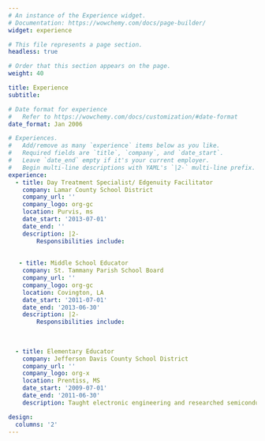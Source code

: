 ```yaml
---
# An instance of the Experience widget.
# Documentation: https://wowchemy.com/docs/page-builder/
widget: experience

# This file represents a page section.
headless: true

# Order that this section appears on the page.
weight: 40

title: Experience
subtitle:

# Date format for experience
#   Refer to https://wowchemy.com/docs/customization/#date-format
date_format: Jan 2006

# Experiences.
#   Add/remove as many `experience` items below as you like.
#   Required fields are `title`, `company`, and `date_start`.
#   Leave `date_end` empty if it's your current employer.
#   Begin multi-line descriptions with YAML's `|2-` multi-line prefix.
experience:
  - title: Day Treatment Specialist/ Edgenuity Facilitator
    company: Lamar County School District
    company_url: ''
    company_logo: org-gc
    location: Purvis, ms
    date_start: '2013-07-01'
    date_end: ''
    description: |2-
        Responsibilities include:
        
        
   - title: Middle School Educator
    company: St. Tammany Parish School Board
    company_url: ''
    company_logo: org-gc
    location: Covington, LA
    date_start: '2011-07-01'
    date_end: '2013-06-30'
    description: |2-
        Responsibilities include:
        
     
        
  - title: Elementary Educator
    company: Jefferson Davis County School District
    company_url: ''
    company_logo: org-x
    location: Prentiss, MS
    date_start: '2009-07-01'
    date_end: '2011-06-30'
    description: Taught electronic engineering and researched semiconductor physics.

design:
  columns: '2'
---
```

